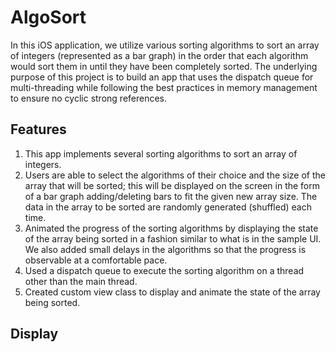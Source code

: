 # AlgoSort
In this iOS application, we utilize various sorting algorithms to sort an array of integers (represented as a bar graph) in the order
that each algorithm would sort them in until they have been completely sorted. The underlying purpose of this project is to build
an app that uses the dispatch queue for multi-threading while following the best practices in memory management to ensure no cyclic
strong references.
## Features
1. This app implements several sorting algorithms to sort an array of integers.
2. Users are able to select the algorithms of their choice and the size of the array that will be sorted; this will be displayed on
the screen in the form of a bar graph adding/deleting bars to fit the given new array size. The data in the array to be sorted are
randomly generated (shuffled) each time.
3. Animated the progress of the sorting algorithms by displaying the state of the array being sorted in a fashion similar to what is in the sample UI. We also added small delays in the algorithms so that the progress is observable at a comfortable pace.
4. Used a dispatch queue to execute the sorting algorithm on a thread other than the main thread.
5. Created custom view class to display and animate the state of the array being sorted.
## Display
 
